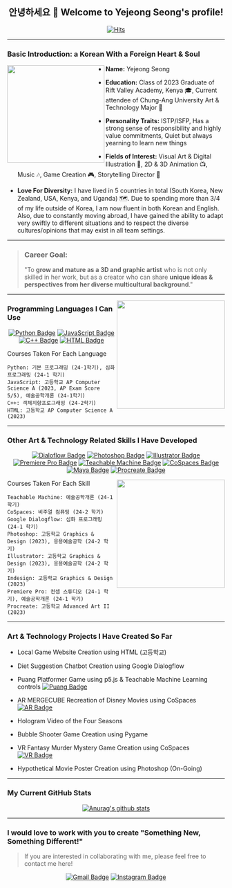 <div align="center">
  
## 안녕하세요 👋 Welcome to Yejeong Seong's profile!
</div>

 <div align=center>
	
  [![Hits](https://hits.seeyoufarm.com/api/count/incr/badge.svg?url=https%3A%2F%2Fgithub.com%2Fslauren1207)](https://hits.seeyoufarm.com) 
	
  </div>
<hr>


### Basic Introduction: a Korean With a Foreign Heart & Soul

<!--![KakaoTalk_20241113_193246928_03](https://github.com/user-attachments/assets/e02b71c4-df1a-4fb2-bac7-d502d986a088)-->
<img align="left" src="https://github.com/user-attachments/assets/e02b71c4-df1a-4fb2-bac7-d502d986a088" width="225">



- **Name:** Yejeong Seong

- **Education:** Class of 2023 Graduate of Rift Valley Academy, Kenya :mortar_board:, Current attendee of Chung-Ang University Art & Technology Major :school: 
  
- **Personality Traits:** ISTP/ISFP, Has a strong sense of responsibility and highly value commitments, Quiet but always yearning to learn new things

- **Fields of Interest:** Visual Art & Digital Illustration :art:, 2D & 3D Animation :tv:, Music :notes:, Game Creation :video_game:, Storytelling Director :open_book: 

- **Love For Diversity:** I have lived in 5 countries in total (South Korea, New Zealand, USA, Kenya, and Uganda) :world_map:.  Due to spending more than 3/4 of my life outside of Korea, I am now fluent in both Korean and English. Also, due to constantly moving abroad, I have gained the ability to adapt very swiftly to different situations and to respect the diverse cultures/opinions that may exist in all team settings.

<hr>

> ### **Career Goal:**
> "To **grow and mature as a 3D and graphic artist** who is not only skilled in her work, but as a creator who can share **unique ideas & perspectives from her diverse multicultural background**."


<hr>
<img align="right" src="https://images.stockcake.com/public/6/c/8/6c866598-4e1a-4256-b308-06e72d79ed45_large/futuristic-coding-workspace-stockcake.jpg" width="250">

### Programming Languages I Can Use

<div align="center">
  
[![Python Badge](https://img.shields.io/badge/Python-03776Ab?style=for-the-badge&logo=python&logoColor=white&link=https%3A%2F%2Fwww.python.org%2F)](https://www.python.org/)
[![JavaScript Badge](https://img.shields.io/badge/JavaScript-f7df1e?style=for-the-badge&logo=javascript&logoColor=white&link=https%3A%2F%2Fwww.javascript.com%2F)](https://www.javascript.com/)
[![C++ Badge](https://img.shields.io/badge/C%2B%2B-00599c?style=for-the-badge&logo=cplusplus&logoColor=white&link=https%3A%2F%2Fisocpp.org%2F)](https://isocpp.org/)
[![HTML Badge](https://img.shields.io/badge/HTML-E34F26?style=for-the-badge&logo=html5&logoColor=white&link=https%3A%2F%2Fhtml.com%2F)](https://html.com/)
</div>

Courses Taken For Each Language

```
Python: 기본 프로그래밍 (24-1학기), 심화 프로그래밍 (24-1 학기)
JavaScript: 고등학교 AP Computer Science A (2023, AP Exam Score 5/5), 예술공학개론 (24-1학기)
C++: 객체지향프로그래밍 (24-2학기)
HTML: 고등학교 AP Computer Science A (2023)
```
<hr>

### Other Art & Technology Related Skills I Have Developed



<div align="center">
	
[![Dialoflow Badge](https://img.shields.io/badge/Dialogflow-FF9800?style=plastic&logo=dialogflow&logoColor=white&link=https%3A%2F%2Fdialogflow.cloud.google.com%2F)](https://dialogflow.cloud.google.com/)
[![Photoshop Badge](https://img.shields.io/badge/Photoshop-31A8FF?style=plastic&logo=adobephotoshop&logoColor=white&link=https%3A%2F%2Fwww.adobe.com%2Fproducts%2Fphotoshop.html)](https://www.adobe.com/products/photoshop.html)
[![Illustrator Badge](https://img.shields.io/badge/Illustrator-FF9A00?style=plastic&logo=adobeillustrator&logoColor=white&link=https%3A%2F%2Fwww.adobe.com%2Fproducts%2Fillustrator.html)](https://www.adobe.com/products/illustrator.html)
[![Premiere Pro Badge](https://img.shields.io/badge/Premiere%20Pro-9999FF?style=plastic&logo=adobepremierepro&logoColor=white&link=https%3A%2F%2Fwww.adobe.com%2Fproducts%2Fpremiere.html)](https://www.adobe.com/products/premiere.html)
[![Teachable Machine Badge](https://img.shields.io/badge/Teachable%20Machine-ADD8E6?style=plastic&logoColor=white&link=https%3A%2F%2Fteachablemachine.withgoogle.com%2F)](https://teachablemachine.withgoogle.com/)
[![CoSpaces Badge](https://img.shields.io/badge/CoSpaces-FF69B4?style=plastic&logoColor=white&link=https%3A%2F%2Fwww.cospaces.io%2F)](https://www.cospaces.io/)
[![Maya Badge](https://img.shields.io/badge/Maya-37A5CC?style=plastic&logo=autodeskmaya&logoColor=white&link=https%3A%2F%2Fwww.autodesk.com%2Fau%2Fproducts%2Fmaya%2Foverview)](https://www.autodesk.com/au/products/maya/overview)
[![Procreate Badge](https://img.shields.io/badge/Procreate-FFB6C1?style=plastice&logoColor=white&link=https%3A%2F%2Fprocreate.com%2F)](https://procreate.com/)

</div>

<img align="right" src="https://www.theartist.me/wp-content/uploads/2023/10/future-of-art.jpg" width="250">

Courses Taken For Each Skill

```
Teachable Machine: 예술공학개론 (24-1 학기)
CoSpaces: 비주얼 컴퓨팅 (24-2 학기)
Google Dialogflow: 심화 프로그래밍 (24-1 학기)
Photoshop: 고등학교 Graphics & Design (2023), 응용예술공학 (24-2 학기)
Illustrator: 고등학교 Graphics & Design (2023), 응용예술공학 (24-2 학기)
Indesign: 고등학교 Graphics & Design (2023)
Premiere Pro: 컨셉 스튜디오 (24-1 학기), 예술공학개론 (24-1 학기)
Procreate: 고등학교 Advanced Art II (2023)
```
<hr>

### Art & Technology Projects I Have Created So Far

- Local Game Website Creation using HTML (고등학교)
- Diet Suggestion Chatbot Creation using Google Dialogflow
- Puang Platformer Game using p5.js & Teachable Machine Learning controls [![Puang Badge](https://img.shields.io/badge/PUANG%20PLATFORMER%20GAME-blue?style=for-the-badge&logoColor=white&link=https%3A%2F%2Feditor.p5js.org%2Fslauren1207%2Fsketches%2F95592_ePw-)](https://editor.p5js.org/slauren1207/sketches/95592_ePw-)

- AR MERGECUBE Recreation of Disney Movies using CoSpaces [![AR Badge](https://img.shields.io/badge/AR%20MAGIC%20OF%20DISNEY-pink?style=for-the-badge&logoColor=white&link=https%3A%2F%2Fedu.cospaces.io%2FVEC-BMV)](https://edu.cospaces.io/VEC-BMV)

- Hologram Video of the Four Seasons
- Bubble Shooter Game Creation using Pygame
- VR Fantasy Murder Mystery Game Creation using CoSpaces [![VR Badge](https://img.shields.io/badge/VR%20Tragedy%20Befalls%20Elvendom-FF69B4?style=for-the-badge&logoColor=white&link=https%3A%2F%2Fedu.cospaces.io%2FAVX-WQN)](https://edu.cospaces.io/AVX-WQN)

- Hypothetical Movie Poster Creation using Photoshop (On-Going)
<hr>

### My Current GitHub Stats
<div align="center">
  
 [![Anurag's github stats](https://github-readme-stats.vercel.app/api?username=slauren1207)](https://github.com/anuraghazra/github-readme-stats)
</div>
<hr>

### I would love to work with you to create "Something New, Something Different!" 
>If you are interested in collaborating with me, please feel free to contact me here! 
<div align="center">

[![Gmail Badge](https://img.shields.io/badge/Gmail_slauren1207@gmail.com-d14836?style=for-the-badge&logo=Gmail&logoColor=white)](mailto:slauren1207@gmail.com)
[![Instagram Badge](https://img.shields.io/badge/Instagram_lyseong04-e4405f?style=for-the-badge&logo=instagram&logoColor=white&link=https%3A%2F%2Fwww.instagram.com%2Flyseong_04%2F)](https://www.instagram.com/lyseong_04/)
</div>

<!--
**slauren1207/slauren1207** is a ✨ _special_ ✨ repository because its `README.md` (this file) appears on your GitHub profile.

Here are some ideas to get you started:

- 🔭 I’m currently working on ...
- 🌱 I’m currently learning ...
- 👯 I’m looking to collaborate on ...
- 🤔 I’m looking for help with ...
- 💬 Ask me about ...
- 📫 How to reach me: ...
- 😄 Pronouns: ...
- ⚡ Fun fact: ...
-->
